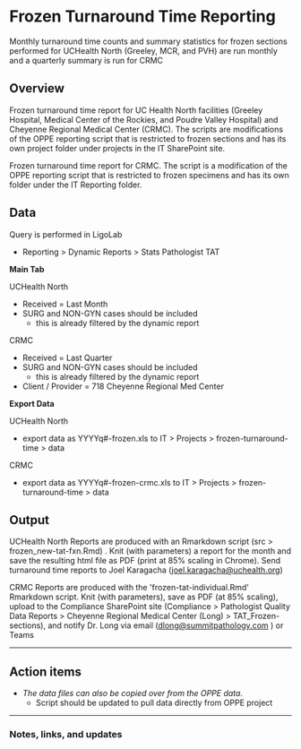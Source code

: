 # Frozen Turnaround Time Reporting

Monthly turnaround time counts and summary statistics for frozen sections performed for UCHealth North (Greeley, MCR, and PVH) are run monthly and a quarterly summary is run for CRMC

## Overview

Frozen turnaround time report for UC Health North facilities (Greeley Hospital, Medical Center of the Rockies, and Poudre Valley Hospital) and Cheyenne Regional Medical Center (CRMC). The scripts are modifications of the OPPE reporting script that is restricted to frozen sections and has its own project folder under projects in the IT SharePoint site.

Frozen turnaround time report for CRMC. The script is a modification of the OPPE reporting script that is restricted to frozen specimens and has its own folder under the IT Reporting folder.

## Data

Query is performed in LigoLab

- Reporting > Dynamic Reports > Stats Pathologist TAT

**Main Tab**

UCHealth North
- Received = Last Month
- SURG and NON-GYN cases should be included
    - this is already filtered by the dynamic report

CRMC
- Received = Last Quarter
- SURG and NON-GYN cases should be included
    - this is already filtered by the dynamic report
- Client / Provider = 718 Cheyenne Regional Med Center

**Export Data**

UCHealth North
- export data as YYYYq#-frozen.xls to IT > Projects > frozen-turnaround-time > data

CRMC
- export data as YYYYq#-frozen-crmc.xls to IT > Projects > frozen-turnaround-time > data

## Output

UCHealth North
Reports are produced with an Rmarkdown script (src > frozen_new-tat-fxn.Rmd) . Knit (with parameters) a report for the month and save the resulting html file as PDF (print at 85% scaling in Chrome). Send turnaround time reports to Joel Karagacha ([joel.karagacha@uchealth.org](mailto:joel.karagacha@uchealth.org))

CRMC
Reports are produced with the 'frozen-tat-individual.Rmd' Rmarkdown script. Knit (with parameters), save as PDF (at 85% scaling), upload to the Compliance SharePoint site (Compliance > Pathologist Quality Data Reports > Cheyenne Regional Medical Center (Long) > TAT_Frozen-sections), and notify Dr. Long via email (dlong@summitpathology.com ) or Teams

---

## Action items

- *The data files can also be copied over from the OPPE data.*
    - Script should be updated to pull data directly from OPPE project

---

### Notes, links, and updates
